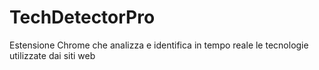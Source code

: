 # TechDetectorPro
Estensione Chrome che analizza e identifica in tempo reale le tecnologie utilizzate dai siti web
